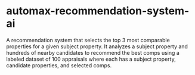 # automax-recommendation-system-ai
A recommendation system that selects the top 3 most comparable properties for a given subject property. It analyzes a subject property and hundreds of nearby candidates to recommend the best comps using a labeled dataset of 100 appraisals where each has a subject property, candidate properties, and selected comps. 
